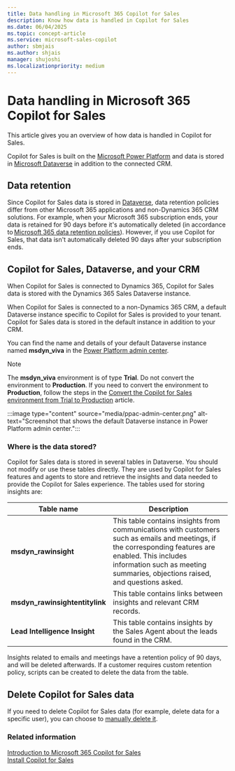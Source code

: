 ```yaml
---
title: Data handling in Microsoft 365 Copilot for Sales 
description: Know how data is handled in Copilot for Sales 
ms.date: 06/04/2025
ms.topic: concept-article
ms.service: microsoft-sales-copilot
author: sbmjais
ms.author: shjais
manager: shujoshi
ms.localizationpriority: medium
---
```


# Data handling in Microsoft 365 Copilot for Sales 

This article gives you an overview of how data is handled in Copilot for Sales.

Copilot for Sales is built on the [Microsoft Power Platform](https://powerplatform.microsoft.com/) and data is stored in [Microsoft Dataverse](/powerapps/maker/common-data-service/data-platform-intro) in addition to the connected CRM.

## Data retention

Since Copilot for Sales data is stored in [Dataverse](/powerapps/maker/common-data-service/data-platform-intro), data retention policies differ from other Microsoft 365 applications and non-Dynamics 365 CRM solutions. For example, when your Microsoft 365 subscription ends, your data is retained for 90 days before it's automatically deleted (in accordance to [Microsoft 365 data retention policies](/microsoft-365/compliance/retention-policies)). However, if you use Copilot for Sales, that data isn't automatically deleted 90 days after your subscription ends.  

## Copilot for Sales, Dataverse, and your CRM

When Copilot for Sales is connected to Dynamics 365, Copilot for Sales data is stored with the Dynamics 365 Sales Dataverse instance.

When Copilot for Sales is connected to a non-Dynamics 365 CRM, a default Dataverse instance specific to Copilot for Sales is provided to your tenant. Copilot for Sales data is stored in the default instance in addition to your CRM.

You can find the name and details of your default Dataverse instance named **msdyn_viva** in the [Power Platform admin center](https://admin.powerplatform.microsoft.com/).

> [!NOTE]
> The **msdyn_viva** environment is of type **Trial**. Do not convert the environment to **Production**. If you need to convert the environment to **Production**, follow the steps in the [Convert the Copilot for Sales environment from Trial to Production](convert-trial-prod.md) article.

:::image type="content" source="media/ppac-admin-center.png" alt-text="Screenshot that shows the default Dataverse instance in Power Platform admin center.":::

### Where is the data stored?

Copilot for Sales data is stored in several tables in Dataverse. You should not modify or use these tables directly. They are used by Copilot for Sales features and agents to store and retrieve the insights and data needed to provide the Copilot for Sales experience. The tables used for storing insights are:

|Table name|Description|
|---|---|
|**msdyn_rawinsight**|This table contains insights from communications with customers such as emails and meetings, if the corresponding features are enabled. This includes information such as meeting summaries, objections raised, and questions asked.|
|**msdyn_rawinsightentitylink**|This table contains links between insights and relevant CRM records.|
|**Lead Intelligence Insight**|This table contains insights by the Sales Agent about the leads found in the CRM.|

Insights related to emails and meetings have a retention policy of 90 days, and will be deleted afterwards. If a customer requires custom retention policy, scripts can be created to delete the data from the table.

## Delete Copilot for Sales data

If you need to delete Copilot for Sales data (for example, delete data for a specific user), you can choose to [manually delete it](/power-platform/admin/remove-user-personal-data).

### Related information

[Introduction to Microsoft 365 Copilot for Sales](introduction.md)<br>
[Install Copilot for Sales](install-viva-sales.md)
